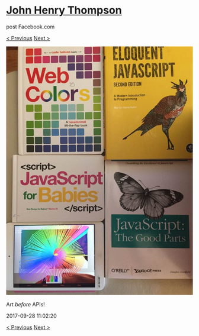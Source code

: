 # [John Henry Thompson](../README.md)
post Facebook.com

[< Previous](2017-10-01-2.md) [Next >](2017-09-28-2.md)

[![](../media/2017-09-28/Timeline-Photos-Art-before-APIs.jpg)](../README.md)

Art *before* APIs!

2017-09-28 11:02:20

[< Previous](2017-10-01-2.md) [Next >](2017-09-28-2.md)